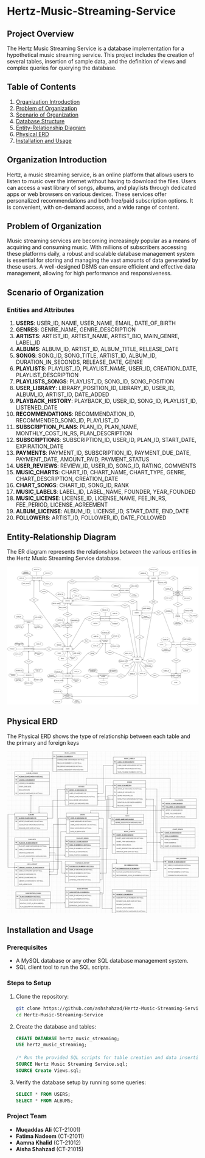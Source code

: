 # Hertz-Music-Streaming-Service

## Project Overview

The Hertz Music Streaming Service is a database implementation for a hypothetical music streaming service. This project includes the creation of several tables, insertion of sample data, and the definition of views and complex queries for querying the database.

## Table of Contents

1. [Organization Introduction](#organization-introduction)
2. [Problem of Organization](#problem-of-organization)
3. [Scenario of Organization](#scenario-of-organization)
4. [Database Structure](#database-structure)
5. [Entity-Relationship Diagram](#entity-relationship-diagram)
6. [Physical ERD](#physical-erd)
7. [Installation and Usage](#installation-and-usage)

## Organization Introduction

Hertz, a music streaming service, is an online platform that allows users to listen to music over the internet without having to download the files. Users can access a vast library of songs, albums, and playlists through dedicated apps or web browsers on various devices. These services offer personalized recommendations and both free/paid subscription options. It is convenient, with on-demand access, and a wide range of content.

## Problem of Organization

Music streaming services are becoming increasingly popular as a means of acquiring and consuming music. With millions of subscribers accessing these platforms daily, a robust and scalable database management system is essential for storing and managing the vast amounts of data generated by these users. A well-designed DBMS can ensure efficient and effective data management, allowing for high performance and responsiveness.

## Scenario of Organization

### Entities and Attributes

1. **USERS**: USER_ID, NAME, USER_NAME, EMAIL, DATE_OF_BIRTH
2. **GENRES**: GENRE_NAME, GENRE_DESCRIPTION
3. **ARTISTS**: ARTIST_ID, ARTIST_NAME, ARTIST_BIO, MAIN_GENRE, LABEL_ID
4. **ALBUMS**: ALBUM_ID, ARTIST_ID, ALBUM_TITLE, RELEASE_DATE
5. **SONGS**: SONG_ID, SONG_TITLE, ARTIST_ID, ALBUM_ID, DURATION_IN_SECONDS, RELEASE_DATE, GENRE
6. **PLAYLISTS**: PLAYLIST_ID, PLAYLIST_NAME, USER_ID, CREATION_DATE, PLAYLIST_DESCRIPTION
7. **PLAYLISTS_SONGS**: PLAYLIST_ID, SONG_ID, SONG_POSITION
8. **USER_LIBRARY**: LIBRARY_POSITION_ID, LIBRARY_ID, USER_ID, ALBUM_ID, ARTIST_ID, DATE_ADDED
9. **PLAYBACK_HISTORY**: PLAYBACK_ID, USER_ID, SONG_ID, PLAYLIST_ID, LISTENED_DATE
10. **RECOMMENDATIONS**: RECOMMENDATION_ID, RECOMMENDED_SONG_ID, PLAYLIST_ID
11. **SUBSCRIPTION_PLANS**: PLAN_ID, PLAN_NAME, MONTHLY_COST_IN_RS, PLAN_DESCRIPTION
12. **SUBSCRIPTIONS**: SUBSCRIPTION_ID, USER_ID, PLAN_ID, START_DATE, EXPIRATION_DATE
13. **PAYMENTS**: PAYMENT_ID, SUBSCRIPTION_ID, PAYMENT_DUE_DATE, PAYMENT_DATE, AMOUNT_PAID, PAYMENT_STATUS
14. **USER_REVIEWS**: REVIEW_ID, USER_ID, SONG_ID, RATING, COMMENTS
15. **MUSIC_CHARTS**: CHART_ID, CHART_NAME, CHART_TYPE, GENRE, CHART_DESCRIPTION, CREATION_DATE
16. **CHART_SONGS**: CHART_ID, SONG_ID, RANK
17. **MUSIC_LABELS**: LABEL_ID, LABEL_NAME, FOUNDER, YEAR_FOUNDED
18. **MUSIC_LICENSE**: LICENSE_ID, LICENSE_NAME, FEE_IN_RS, FEE_PERIOD, LICENSE_AGREEMENT
19. **ALBUM_LICENSE**: ALBUM_ID, LICENSE_ID, START_DATE, END_DATE
20. **FOLLOWERS**: ARTIST_ID, FOLLOWER_ID, DATE_FOLLOWED

## Entity-Relationship Diagram

The ER diagram represents the relationships between the various entities in the Hertz Music Streaming Service database.

![ER Diagram](https://github.com/ashshahzad/Hertz-Music-Streaming-Service/blob/main/Entity%20Relationship%20Diagram.png) 

## Physical ERD

The Physical ERD shows the type of relationship between each table and the primary and foreign keys

![Physical ERD](https://github.com/ashshahzad/Hertz-Music-Streaming-Service/blob/main/Physical%20ERD.drawio.png)

## Installation and Usage

### Prerequisites

- A MySQL database or any other SQL database management system.
- SQL client tool to run the SQL scripts.

### Steps to Setup

1. Clone the repository:
   ```bash
   git clone https://github.com/ashshahzad/Hertz-Music-Streaming-Service.git
   cd Hertz-Music-Streaming-Service
   ```

2. Create the database and tables:
   ```sql
   CREATE DATABASE hertz_music_streaming;
   USE hertz_music_streaming;

   /* Run the provided SQL scripts for table creation and data insertion */
   SOURCE Hertz Music Streaming Service.sql;
   SOURCE Create Views.sql;
   ```

3. Verify the database setup by running some queries:
   ```sql
   SELECT * FROM USERS;
   SELECT * FROM ALBUMS;
   ```

### Project Team

- **Muqaddas Ali** (CT-21001)
- **Fatima Nadeem** (CT-21011)
- **Aamna Khalid** (CT-21012)
- **Aisha Shahzad** (CT-21015)
